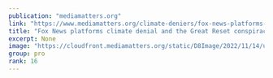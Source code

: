 ```yaml
---
publication: "mediamatters.org"
link: "https://www.mediamatters.org/climate-deniers/fox-news-platforms-climate-denial-and-great-reset-conspiracy-theory-during-cop27"
title: "Fox News platforms climate denial and the Great Reset conspiracy theory during COP27"
excerpt: None
image: "https://cloudfront.mediamatters.org/static/D8Image/2022/11/14/unfiltered_with_dan_bongino_-_fnc-bongino-111222-moranogrclimate_-_09_00_01_pm.jpg?VersionId=NBuPu67ItauswZM_wOLEeitzR4i.lHsS"
group: pro
rank: 16
---
```

